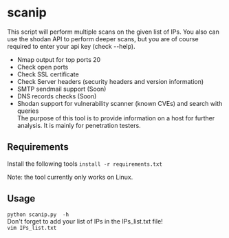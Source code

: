 # scanip
This script will perform multiple scans on the given list of IPs. You also can use the shodan API to perform deeper scans, but you are of course required to enter your api key (check --help).<br>
- Nmap output for top ports 20<br>
- Check open ports<br>
- Check SSL certificate<br>
- Check Server headers (security headers and version information)<br>
- SMTP sendmail support (Soon)<br>
- DNS records checks (Soon)<br>
- Shodan support for vulnerability scanner (known CVEs) and search with queries<br>
The purpose of this tool is to provide information on a host for further analysis. It is mainly for penetration testers.<br>
## Requirements
Install the following tools
```install -r requirements.txt```

Note: the tool currently only works on Linux.
## Usage
```python scanip.py  -h```<br>
Don't forget to add your list of IPs in the IPs_list.txt file!<br>
```vim IPs_list.txt```

